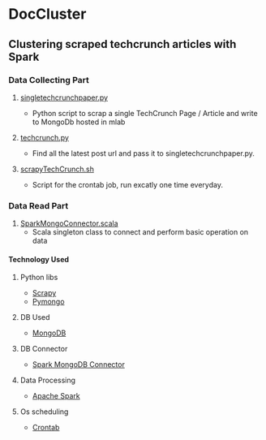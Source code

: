 # DocCluster

## Clustering scraped techcrunch articles with Spark

### Data Collecting Part

1. [singletechcrunchpaper.py](https://github.com/HassankSalim/DocCluster/blob/master/pythonFile/singletechcrunchpaper.py)
    * Python script to scrap a single TechCrunch Page / Article and write to MongoDb hosted in mlab

2. [techcrunch.py](https://github.com/HassankSalim/DocCluster/blob/master/pythonFile/techcrunch.py)
    * Find all the latest post url and pass it to singletechcrunchpaper.py.

3. [scrapyTechCrunch.sh](https://github.com/HassankSalim/DocCluster/blob/master/pythonFile/scrapyTechCrunch.sh)
    * Script for the crontab job, run excatly one time everyday.

### Data Read Part

1. [SparkMongoConnector.scala](https://github.com/HassankSalim/DocCluster/blob/master/src/main/scala/SparkMongoConnector.scala)
    * Scala singleton class to connect and perform basic operation on data

#### Technology Used

1. Python libs
    * [Scrapy](https://scrapy.org/)
    * [Pymongo](https://api.mongodb.com/python/current/)

2. DB Used
    * [MongoDB](https://www.mongodb.com/)

3. DB Connector
    * [Spark MongoDB Connector](https://docs.mongodb.com/spark-connector/current/)

4. Data Processing 
    * [Apache Spark](https://spark.apache.org/)
    
5. Os scheduling
    * [Crontab](https://www.computerhope.com/unix/ucrontab.htm)
